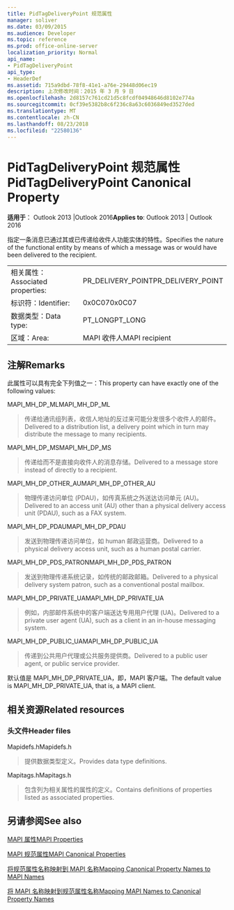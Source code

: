 ```yaml
---
title: PidTagDeliveryPoint 规范属性
manager: soliver
ms.date: 03/09/2015
ms.audience: Developer
ms.topic: reference
ms.prod: office-online-server
localization_priority: Normal
api_name:
- PidTagDeliveryPoint
api_type:
- HeaderDef
ms.assetid: 715a9dbd-78f8-41e1-a76e-29448d06ec19
description: 上次修改时间：2015 年 3 月 9 日
ms.openlocfilehash: 2d8157c761cd21d5c8fcdf04948646d8102e774a
ms.sourcegitcommit: 0cf39e5382b8c6f236c8a63c6036849ed3527ded
ms.translationtype: MT
ms.contentlocale: zh-CN
ms.lasthandoff: 08/23/2018
ms.locfileid: "22580136"
---
```

# <a name="pidtagdeliverypoint-canonical-property"></a><span data-ttu-id="242c8-103">PidTagDeliveryPoint 规范属性</span><span class="sxs-lookup"><span data-stu-id="242c8-103">PidTagDeliveryPoint Canonical Property</span></span>

  
  
<span data-ttu-id="242c8-104">**适用于**： Outlook 2013 |Outlook 2016</span><span class="sxs-lookup"><span data-stu-id="242c8-104">**Applies to**: Outlook 2013 | Outlook 2016</span></span> 
  
<span data-ttu-id="242c8-105">指定一条消息已通过其或已传递给收件人功能实体的特性。</span><span class="sxs-lookup"><span data-stu-id="242c8-105">Specifies the nature of the functional entity by means of which a message was or would have been delivered to the recipient.</span></span> 
  
|||
|:-----|:-----|
|<span data-ttu-id="242c8-106">相关属性：</span><span class="sxs-lookup"><span data-stu-id="242c8-106">Associated properties:</span></span>  <br/> |<span data-ttu-id="242c8-107">PR_DELIVERY_POINT</span><span class="sxs-lookup"><span data-stu-id="242c8-107">PR_DELIVERY_POINT</span></span>  <br/> |
|<span data-ttu-id="242c8-108">标识符：</span><span class="sxs-lookup"><span data-stu-id="242c8-108">Identifier:</span></span>  <br/> |<span data-ttu-id="242c8-109">0x0C07</span><span class="sxs-lookup"><span data-stu-id="242c8-109">0x0C07</span></span>  <br/> |
|<span data-ttu-id="242c8-110">数据类型：</span><span class="sxs-lookup"><span data-stu-id="242c8-110">Data type:</span></span>  <br/> |<span data-ttu-id="242c8-111">PT_LONG</span><span class="sxs-lookup"><span data-stu-id="242c8-111">PT_LONG</span></span>  <br/> |
|<span data-ttu-id="242c8-112">区域：</span><span class="sxs-lookup"><span data-stu-id="242c8-112">Area:</span></span>  <br/> |<span data-ttu-id="242c8-113">MAPI 收件人</span><span class="sxs-lookup"><span data-stu-id="242c8-113">MAPI recipient</span></span>  <br/> |
   
## <a name="remarks"></a><span data-ttu-id="242c8-114">注解</span><span class="sxs-lookup"><span data-stu-id="242c8-114">Remarks</span></span>

<span data-ttu-id="242c8-115">此属性可以具有完全下列值之一：</span><span class="sxs-lookup"><span data-stu-id="242c8-115">This property can have exactly one of the following values:</span></span> 
  
<span data-ttu-id="242c8-116">MAPI_MH_DP_ML</span><span class="sxs-lookup"><span data-stu-id="242c8-116">MAPI_MH_DP_ML</span></span> 
  
> <span data-ttu-id="242c8-117">传递给通讯组列表，收信人地址的反过来可能分发很多个收件人的邮件。</span><span class="sxs-lookup"><span data-stu-id="242c8-117">Delivered to a distribution list, a delivery point which in turn may distribute the message to many recipients.</span></span>
    
<span data-ttu-id="242c8-118">MAPI_MH_DP_MS</span><span class="sxs-lookup"><span data-stu-id="242c8-118">MAPI_MH_DP_MS</span></span> 
  
> <span data-ttu-id="242c8-119">传递给而不是直接向收件人的消息存储。</span><span class="sxs-lookup"><span data-stu-id="242c8-119">Delivered to a message store instead of directly to a recipient.</span></span>
    
<span data-ttu-id="242c8-120">MAPI_MH_DP_OTHER_AU</span><span class="sxs-lookup"><span data-stu-id="242c8-120">MAPI_MH_DP_OTHER_AU</span></span> 
  
> <span data-ttu-id="242c8-121">物理传递访问单位 (PDAU)，如传真系统之外送达访问单元 (AU)。</span><span class="sxs-lookup"><span data-stu-id="242c8-121">Delivered to an access unit (AU) other than a physical delivery access unit (PDAU), such as a FAX system.</span></span>
    
<span data-ttu-id="242c8-122">MAPI_MH_DP_PDAU</span><span class="sxs-lookup"><span data-stu-id="242c8-122">MAPI_MH_DP_PDAU</span></span> 
  
> <span data-ttu-id="242c8-123">发送到物理传递访问单位，如 human 邮政运营商。</span><span class="sxs-lookup"><span data-stu-id="242c8-123">Delivered to a physical delivery access unit, such as a human postal carrier.</span></span>
    
<span data-ttu-id="242c8-124">MAPI_MH_DP_PDS_PATRON</span><span class="sxs-lookup"><span data-stu-id="242c8-124">MAPI_MH_DP_PDS_PATRON</span></span> 
  
> <span data-ttu-id="242c8-125">发送到物理传递系统记录，如传统的邮政邮箱。</span><span class="sxs-lookup"><span data-stu-id="242c8-125">Delivered to a physical delivery system patron, such as a conventional postal mailbox.</span></span>
    
<span data-ttu-id="242c8-126">MAPI_MH_DP_PRIVATE_UA</span><span class="sxs-lookup"><span data-stu-id="242c8-126">MAPI_MH_DP_PRIVATE_UA</span></span> 
  
> <span data-ttu-id="242c8-127">例如，内部邮件系统中的客户端送达专用用户代理 (UA)。</span><span class="sxs-lookup"><span data-stu-id="242c8-127">Delivered to a private user agent (UA), such as a client in an in-house messaging system.</span></span>
    
<span data-ttu-id="242c8-128">MAPI_MH_DP_PUBLIC_UA</span><span class="sxs-lookup"><span data-stu-id="242c8-128">MAPI_MH_DP_PUBLIC_UA</span></span> 
  
> <span data-ttu-id="242c8-129">传递到公共用户代理或公共服务提供商。</span><span class="sxs-lookup"><span data-stu-id="242c8-129">Delivered to a public user agent, or public service provider.</span></span>
    
<span data-ttu-id="242c8-130">默认值是 MAPI_MH_DP_PRIVATE_UA，即，MAPI 客户端。</span><span class="sxs-lookup"><span data-stu-id="242c8-130">The default value is MAPI_MH_DP_PRIVATE_UA, that is, a MAPI client.</span></span> 
  
## <a name="related-resources"></a><span data-ttu-id="242c8-131">相关资源</span><span class="sxs-lookup"><span data-stu-id="242c8-131">Related resources</span></span>

### <a name="header-files"></a><span data-ttu-id="242c8-132">头文件</span><span class="sxs-lookup"><span data-stu-id="242c8-132">Header files</span></span>

<span data-ttu-id="242c8-133">Mapidefs.h</span><span class="sxs-lookup"><span data-stu-id="242c8-133">Mapidefs.h</span></span>
  
> <span data-ttu-id="242c8-134">提供数据类型定义。</span><span class="sxs-lookup"><span data-stu-id="242c8-134">Provides data type definitions.</span></span>
    
<span data-ttu-id="242c8-135">Mapitags.h</span><span class="sxs-lookup"><span data-stu-id="242c8-135">Mapitags.h</span></span>
  
> <span data-ttu-id="242c8-136">包含列为相关属性的属性的定义。</span><span class="sxs-lookup"><span data-stu-id="242c8-136">Contains definitions of properties listed as associated properties.</span></span>
    
## <a name="see-also"></a><span data-ttu-id="242c8-137">另请参阅</span><span class="sxs-lookup"><span data-stu-id="242c8-137">See also</span></span>



[<span data-ttu-id="242c8-138">MAPI 属性</span><span class="sxs-lookup"><span data-stu-id="242c8-138">MAPI Properties</span></span>](mapi-properties.md)
  
[<span data-ttu-id="242c8-139">MAPI 规范属性</span><span class="sxs-lookup"><span data-stu-id="242c8-139">MAPI Canonical Properties</span></span>](mapi-canonical-properties.md)
  
[<span data-ttu-id="242c8-140">将规范属性名称映射到 MAPI 名称</span><span class="sxs-lookup"><span data-stu-id="242c8-140">Mapping Canonical Property Names to MAPI Names</span></span>](mapping-canonical-property-names-to-mapi-names.md)
  
[<span data-ttu-id="242c8-141">将 MAPI 名称映射到规范属性名称</span><span class="sxs-lookup"><span data-stu-id="242c8-141">Mapping MAPI Names to Canonical Property Names</span></span>](mapping-mapi-names-to-canonical-property-names.md)

